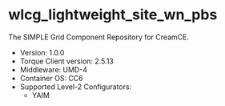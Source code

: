 # wlcg_lightweight_site_wn_pbs

The SIMPLE Grid Component Repository for CreamCE.
- Version: 1.0.0
- Torque Client version: 2.5.13
- Middleware: UMD-4
- Container OS: CC6
- Supported Level-2 Configurators: 
    - YAIM